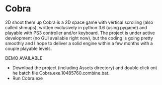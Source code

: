 # Cobra
2D shoot them up
Cobra is a 2D space game with vertical scrolling (also called shmups), written exclusively in python 3.6 (using pygame) and playable with PS3 controller and/or keyboard. 
The project is under active development (no GUI available right now), but the coding is going pretty smoothly and I hope to deliver a solid engine within a few months with a couple playable levels.

DEMO AVAILABLE 
- Download the project (including Assets directory) and double click ont he batch file Cobra.exe.10485760.combine.bat.
- Run Cobra.exe 

